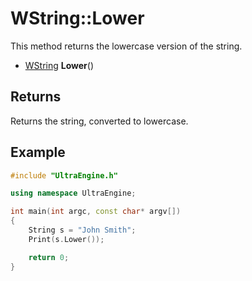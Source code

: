 # WString::Lower
This method returns the lowercase version of the string.

- [WString](WString.md) **Lower**()

## Returns
Returns the string, converted to lowercase.

## Example

```c++
#include "UltraEngine.h"

using namespace UltraEngine;

int main(int argc, const char* argv[])
{
    String s = "John Smith";
    Print(s.Lower());

    return 0;
}
```
